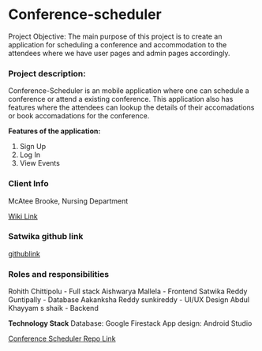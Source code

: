 # Conference-scheduler
Project Objective:
The main purpose of this project is to create an application for scheduling a conference and accommodation to the attendees where we have user pages and admin pages accordingly.
### Project description:
Conference-Scheduler is an mobile application where one can schedule a conference or attend a existing conference.
This application also has features where the attendees can lookup the details of their accomadations or book accomadations for the conference.

**Features of the application:**
<ol>
<li>Sign Up</li>
<li>Log In</li>
<li>View Events</li>
</ol>

### Client Info
McAtee Brooke, Nursing Department

[Wiki Link](https://github.com/Rohith-Chittipolu/Conference-scheduler/wiki/Wiki-Home-Page)

### Satwika github link
[githublink](https://github.com/GuntipallySatwika)

### Roles and responsibilities
Rohith Chittipolu - Full stack
Aishwarya Mallela - Frontend
Satwika Reddy Guntipally - Database
Aakanksha Reddy sunkireddy - UI/UX Design
Abdul Khayyam s shaik - Backend

**Technology Stack**
Database: Google Firestack
App design: Android Studio


[Conference Scheduler Repo Link](https://github.com/Rohith-Chittipolu/Conference-scheduler)
